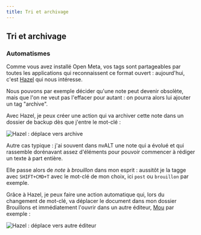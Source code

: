 ```yaml
---
title: Tri et archivage
---
```


## Tri et archivage

### Automatismes

Comme vous avez installé Open Meta, vos tags sont partageables par toutes les applications qui reconnaissent ce format ouvert : aujourd'hui, c'est [Hazel](http://www.noodlesoft.com/hazel.php) qui nous intéresse.

Nous pouvons par exemple décider qu'une note peut devenir obsolète, mais que l'on ne veut pas l'effacer pour autant : on pourra alors lui ajouter un tag "archive".

Avec Hazel, je peux créer une action qui va archiver cette note dans un dossier de backup dès que j'entre le mot-clé&nbsp;:

![Hazel : déplace vers archive](https://www.evernote.com/shard/s89/sh/0edf1d29-517b-41a5-a17a-f44a43c33225/5fbd6103db5a16dd50f806cfe1e333c6/deep/0/Capture%20d'%C3%A9cran%2006/04/13%2004:22.jpg)

Autre cas typique : j'ai souvent dans nvALT une note qui a évolué et qui rassemble dorénavant assez d'éléments pour pouvoir commencer à rédiger un texte à part entière. 

Elle passe alors de *note* à *brouillon* dans mon esprit : aussitôt je la tagge avec `SHIFT+CMD+T` avec le mot-clé de mon choix, ici `post` ou `brouillon` par exemple.

Grâce à Hazel, je peux faire une action automatique qui, lors du changement de mot-clé, va déplacer le document dans mon dossier Brouillons et immédiatement l'ouvrir dans un autre éditeur, [Mou](http://mouapp.com/) par exemple&nbsp;:

![Hazel : déplace vers autre éditeur](https://www.evernote.com/shard/s89/sh/a47c7b15-6953-4ccd-861f-95644bb996b9/8366339e4e308f0c804e381f18e2e9c4/deep/0/Capture%20d%E2%80%99e%CC%81cran%202013-04-06%20a%CC%80%2003.53.39.jpg)
